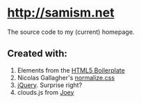 # http://samism.net

The source code to my (current) homepage.

## Created with:

1. Elements from the [HTML5 Boilerplate](https://github.com/h5bp/html5-boilerplate)
2. Nicolas Gallagher's [normalize.css](https://github.com/necolas/normalize.css)
3. [jQuery](https://github.com/jquery/jquery). Surprise right?
4. clouds.js from [Joey](https://github.com/jvq2)